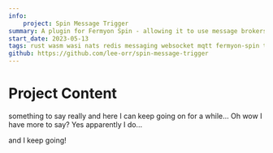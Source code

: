 ```yaml
---
info:
    project: Spin Message Trigger
summary: A plugin for Fermyon Spin - allowing it to use message brokers as triggers for wasm modules, and to publish the results from these modules to message brokers. At the moment, it supports an In-Memory broker, Redis, and NATS, as well as creating an HTTP gateway for publishing to the broker & WebSocket connection for subscribing to messages on specific subjects.
start_date: 2023-05-13
tags: rust wasm wasi nats redis messaging websocket mqtt fermyon-spin tdd architecture
github: https://github.com/lee-orr/spin-message-trigger
---
```


# Project Content

something to say really and here I can keep going on for a while...
Oh wow I have more to say? Yes apparently I do...

and I keep going!